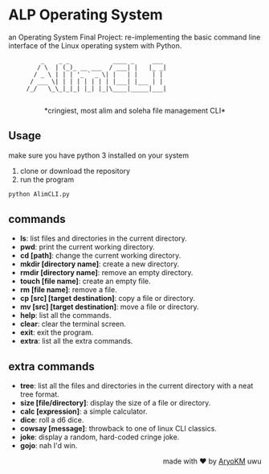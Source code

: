 # ALP Operating System
an Operating System Final Project: re-implementing the basic command line interface of the Linux operating system with Python.

```
         _    _ _            ____ _     ___ 
        / \  | (_)_ __ ___  / ___| |   |_ _|
       / _ \ | | | '_ ` _ \| |   | |    | | 
      / ___ \| | | | | | | | |___| |___ | | 
     /_/   \_\_|_|_| |_| |_|\____|_____|___|
                               
```
<p style="text-align: center;">*cringiest, most alim and soleha file management CLI*</p>

## Usage
make sure you have python 3 installed on your system
1. clone or download the repository
2. run the program

```bash
python AlimCLI.py
```

## commands
- **ls**: list files and directories in the current directory.
- **pwd**: print the current working directory.
- **cd [path]**: change the current working directory.
- **mkdir [directory name]**: create a new directory.
- **rmdir [directory name]**: remove an empty directory.
- **touch [file name]**: create an empty file.
- **rm [file name]**: remove a file.
- **cp [src] [target destination]**: copy a file or directory.
- **mv [src] [target destination]**: move a file or directory.
- **help**: list all the commands.
- **clear**: clear the terminal screen.
- **exit**: exit the program.
- **extra**: list all the extra commands.

## extra commands
- **tree**: list all the files and directories in the current directory with a neat tree format.
- **size [file/directory]**: display the size of a file or directory.
- **calc [expression]**: a simple calculator.
- **dice**: roll a d6 dice.
- **cowsay [message]**: throwback to one of linux CLI classics.
- **joke**: display a random, hard-coded cringe joke.
- **gojo**: nah I'd win.

<p align="right">made with ❤️ by <a href="https://github.com/AryoKM">AryoKM</a> uwu</p>